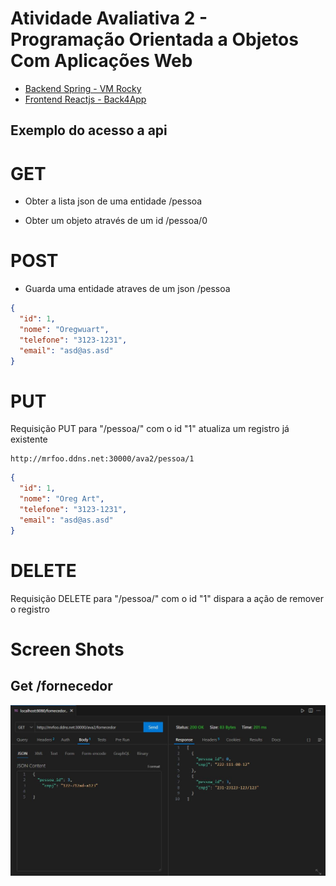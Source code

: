 ﻿# Atividade Avaliativa 2 - Programação Orientada a Objetos Com Aplicações Web

- <a href="mrfoo.ddns.net:30000/ava2">Backend Spring   - VM Rocky</a>
- <a href="https://uvapoo2db2ava2front-abxdefaria.b4a.run">Frontend Reactjs - Back4App</a>

## Exemplo do acesso a api

# GET

- Obter a lista json de uma entidade
/pessoa

- Obter um objeto através de um id
/pessoa/0

# POST

- Guarda uma entidade atraves de um json 
/pessoa

```json
{
  "id": 1,
  "nome": "Oregwuart",
  "telefone": "3123-1231",
  "email": "asd@as.asd"
}
```
# PUT
Requisição PUT para "/pessoa/"  com o id "1" atualiza um registro já existente 
```
http://mrfoo.ddns.net:30000/ava2/pessoa/1
```
```json
{
  "id": 1,
  "nome": "Oreg Art",
  "telefone": "3123-1231",
  "email": "asd@as.asd"
}
```

# DELETE

Requisição DELETE para "/pessoa/"  com o id "1" dispara a ação de remover o registro 

# Screen Shots
## Get /fornecedor
![Alt text](/get-fornecedor..JPG "Optional title")
